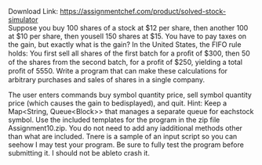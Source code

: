 Download Link: https://assignmentchef.com/product/solved-stock-simulator
<br>
Suppose you buy 100 shares of a stock at $12 per share, then another 100 at $10 per share, then yousell 150 shares at $15. You have to pay taxes on the gain, but exactly what is the gain? In the United States, the FIFO rule holds: You first sell all shares of the first batch for a proﬁt of $300, then 50 of the shares from the second batch, for a profit of $250, yielding a total proﬁt of 5550. Write a program that can make these calculations for arbitrary purchases and sales of shares in a single company.

The user enters commands buy symbol quantity price, sell symbol quantity price (which causes the gain to bedisplayed), and quit. Hint: Keep a Map&lt;String, Queue&lt;Block&gt;&gt; that manages a separate queue for eachstock symbol. Use the included templates for the program in the zip file Assignment10.zip. You do not need to add any iadditional methods other than what are included. Tnere is a sample of an input script so you can seehow I may test your program. Be sure to fully test the program before submitting it. I should not be ableto crash it.